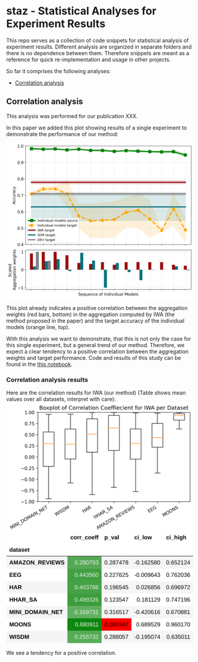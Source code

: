 # staz - Statistical Analyses for Experiment Results
This repo serves as a collection of code snippets for statistical analysis of experiment results.
Different analysis are organized in separate folders and there is no dependence between them. 
Therefore snippets are meant as a reference for quick re-implementation and usage in other projects.

So far it comprises the following analyses:
- [Correlation analysis](correlation_analysis)

## Correlation analysis
This analysis was performed for our publication XXX.

In this paper we added this plot showing results of a single experiment to demonstrate the performance of our method:
<!-- ![Accuracy and Aggregation weights for Importance weighted Aggregation]() -->
<img src="./correlation_analysis/data/HHAR_SA-DIRT-0_src-6_tgt.png" alt="Accuracy and Aggregation weights for Importance weighted Aggregation" width="500"/>

This plot already indicates a positive correlation between the aggregation weights (red bars, bottom) in the aggregation computed by IWA (the method proposed in the paper) and the target accuracy of the individual models (orange line, top). 

With this analysis we want to demonstrate, that this is not only the case for this single experiment, but a general trend of our method. Therefore, we expect a clear tendency to a positive correlation between the aggregation weights and target performance. 
Code and results of this study can be found in the [this notebook](./correlation_analysis/corr_analysis_da_aggregation.ipynb).

### Correlation analysis results
Here are the correlation results for IWA (our method) (Table shows mean values over all datasets, interpret with care):
<img src="./correlation_analysis/results/boxplot_iwa_datasets.png" alt="" width="500"/>
<img src="./correlation_analysis/results/mean_corr_per_dataset.png" alt="" width="500"/>

We see a tendency for a positive correlation.